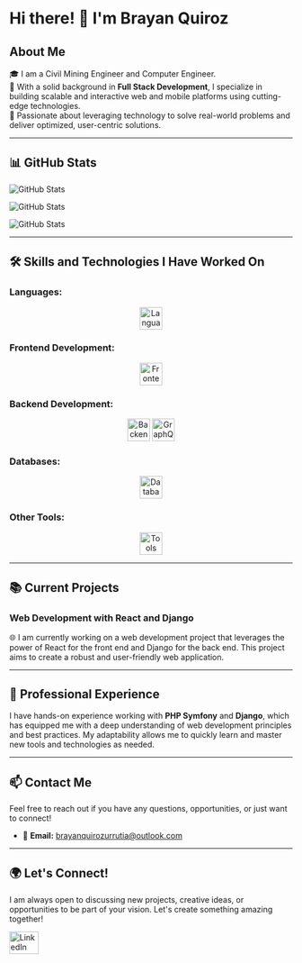 # Hi there! 👋 I'm Brayan Quiroz

## About Me

🎓 I am a Civil Mining Engineer and Computer Engineer.  
🚀 With a solid background in **Full Stack Development**, I specialize in building scalable and interactive web and mobile platforms using cutting-edge technologies.  
🌟 Passionate about leveraging technology to solve real-world problems and deliver optimized, user-centric solutions.

---


## 📊 GitHub Stats

![GitHub Stats](https://github-readme-stats.vercel.app/api?username=brayanquirozurrutia&theme=dark&show_icons=true&hide_border=true&count_private=true)

![GitHub Stats](https://github-readme-stats.vercel.app/api/top-langs/?username=brayanquirozurrutia&theme=dark&show_icons=true&hide_border=true&layout=compact)

![GitHub Stats](https://github-readme-streak-stats.herokuapp.com/?user=brayanquirozurrutia&theme=dark&hide_border=true)

---

## 🛠️ Skills and Technologies I Have Worked On

### **Languages:**

<div align="center">
  <img src="https://skillicons.dev/icons?i=typescript,python,java,javascript,php,kotlin" height="40" alt="Languages logos" />
</div>

### **Frontend Development:**

<div align="center">
  <img src="https://skillicons.dev/icons?i=react,angular,vue,html,css,tailwindcss,bootstrap" height="40" alt="Frontend logos" />
</div>

### **Backend Development:**

<div align="center">
  <img src="https://skillicons.dev/icons?i=nodejs,django,php" height="40" alt="Backend logos" />
  <img src="https://skillicons.dev/icons?i=graphql" height="40" alt="GraphQL logo" />
</div>

### **Databases:**

<div align="center">
  <img src="https://skillicons.dev/icons?i=postgres,mysql,mongodb,sqlite" height="40" alt="Database logos" />
</div>
  
### **Other Tools:**

<div align="center">
  <img src="https://skillicons.dev/icons?i=docker,aws,git,nginx" height="40" alt="Tools logos" />
</div>

---

## 📚 Current Projects

### **Web Development with React and Django**

🌐 I am currently working on a web development project that leverages the power of React for the front end and Django for the back end. This project aims to create a robust and user-friendly web application.

---

## 💼 Professional Experience

I have hands-on experience working with **PHP Symfony** and **Django**, which has equipped me with a deep understanding of web development principles and best practices. My adaptability allows me to quickly learn and master new tools and technologies as needed.

---

## 📫 Contact Me

Feel free to reach out if you have any questions, opportunities, or just want to connect!

- 📧 **Email:** [brayanquirozurrutia@outlook.com](mailto:brayanquirozurrutia@outlook.com)

---

## 🌍 Let's Connect!

I am always open to discussing new projects, creative ideas, or opportunities to be part of your vision. Let's create something amazing together!

<div align="left">
  <a href="https://www.linkedin.com/in/brayan-nicolas-quiroz-urrutia-19a0391a7/" target="_blank">
    <img src="https://raw.githubusercontent.com/maurodesouza/profile-readme-generator/master/src/assets/icons/social/linkedin/default.svg" width="52" height="40" alt="LinkedIn logo" />
  </a>
</div>
